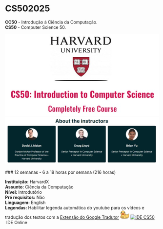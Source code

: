 # CS502025
 
**CC50** - Introdução à Ciência da Computação.  
**CS50** - Computer Science 50. 
<p align="center">
  <img src="assets/CS50.jpg" />
  <img src="assets/instrutores.jpg" />
</p>
### 12 semanas - 6 a 18 horas por semana (216 horas) 

**Instituição:**  HarvardX  
**Assunto:**  Ciência da Computação   
**Nível:**  Introdutório  
**Pré requisitos:**  Não  
**Linguagem:** English  
**Legendas:** Habilitar legenda automática do youtube para os vídeos e tradução dos textos com a [Extensão do Google Tradutor](https://chrome.google.com/webstore/detail/google-translate/aapbdbdomjkkjkaonfhkkikfgjllcleb?hl=pt)
<a href="https://ide.cs50.io/" title="IDE CS50"><img src="assets/idecs50.svg" width=30 /></a>
<a href="https://ide.cs50.io/"><img src="https://img.shields.io/static/v1?logo=&label=&message=IDE-CS50&color=655BE1&style=for-the-badge" alt="IDE CS50"></a> &nbsp;IDE Online

